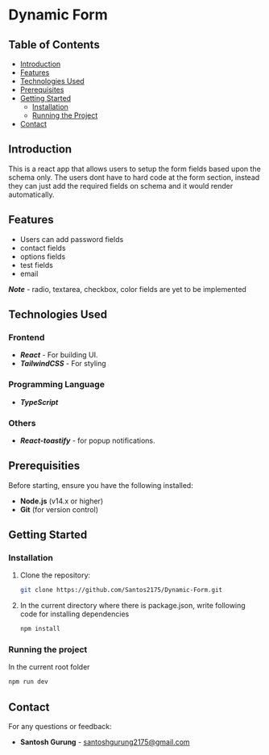 # Dynamic Form

## Table of Contents
- [Introduction](#introduction)
- [Features](#features)
- [Technologies Used](#technologies-used)
- [Prerequisites](#prerequisites)
- [Getting Started](#getting-started)
  - [Installation](#installation)
  - [Running the Project](#running-the-project)
- [Contact](#contact)

## Introduction

  This is a react app that allows users to setup the form fields based upon the schema only. The users dont have to hard code at the form section, instead they can just add the required fields on schema and it would render automatically. 

## Features
- Users can add password fields
- contact fields
- options fields
- test fields
- email
  
***Note*** - radio, textarea, checkbox, color fields are yet to be implemented

## Technologies Used
### Frontend
- ***React*** - For building UI.
- ***TailwindCSS*** - For styling

### Programming Language
- ***TypeScript***

### Others
- ***React-toastify*** - for popup notifications.

## Prerequisities
Before starting, ensure you have the following installed:
- **Node.js** (v14.x or higher)
- **Git** (for version control)

## Getting Started

### Installation

1. Clone the repository:
   ```bash
   git clone https://github.com/Santos2175/Dynamic-Form.git

2. In the current directory where there is package.json, write following code for installing dependencies
   ```bash
   npm install

### Running the project
In the current root folder
```bash
npm run dev
```

## Contact
For any questions or feedback:
- **Santosh Gurung** - [santoshgurung2175@gmail.com](mailto:santoshgurung2175@gmail.com)
